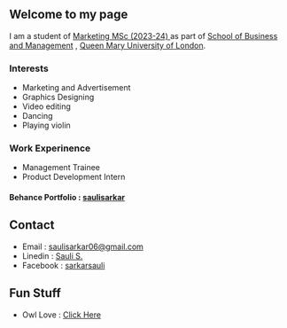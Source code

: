 ## Welcome to my page

I am a student of [Marketing MSc (2023-24) ](https://www.qmul.ac.uk/postgraduate/taught/coursefinder/courses/marketing-msc/) as part of [School of Business and Management](https://www.qmul.ac.uk/busman/) , [Queen Mary University of London](https://www.qmul.ac.uk/).

### Interests

- Marketing and Advertisement
- Graphics Designing
- Video editing
- Dancing
- Playing violin

### Work Experinence

- Management Trainee
- Product Development Intern

#### Behance Portfolio :  [saulisarkar](https://www.behance.net/saulisarkar)

## Contact

- Email : [saulisarkar06@gmail.com](mailto:saulisarkar06@gmail.com)
- Linedin : [Sauli S.](https://in.linkedin.com/in/sauli-sarkar)
- Facebook : [sarkarsauli](https://www.facebook.com/sarkarsauli/)

## Fun Stuff

- Owl Love : [Click Here](https://generatorfun.com/random-owl-image)
